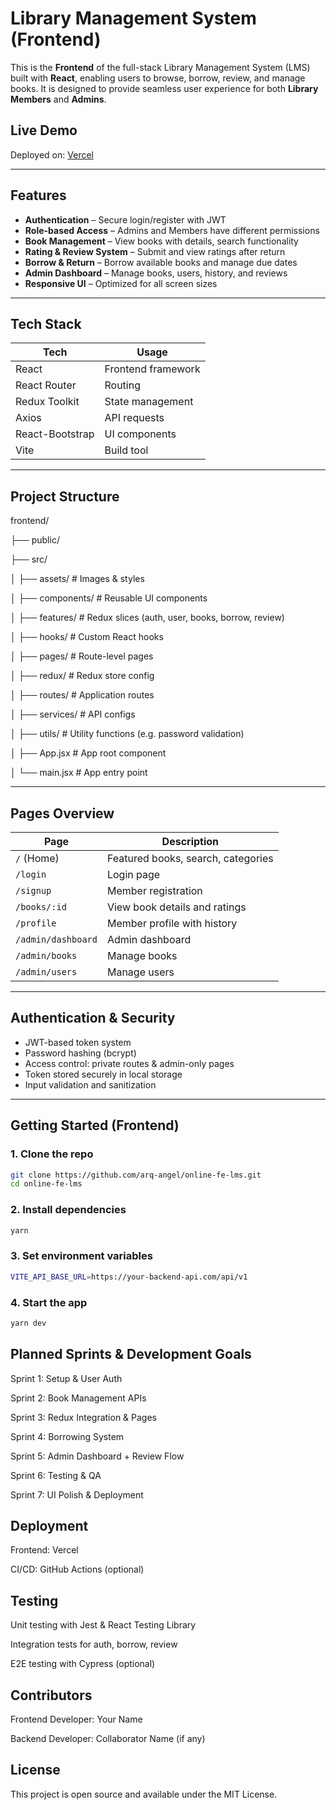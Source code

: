# Library Management System (Frontend)

This is the **Frontend** of the full-stack Library Management System (LMS) built with **React**, enabling users to browse, borrow, review, and manage books. It is designed to provide seamless user experience for both **Library Members** and **Admins**.

## Live Demo

Deployed on: [Vercel](https://)

---

## Features

- **Authentication** – Secure login/register with JWT
- **Role-based Access** – Admins and Members have different permissions
- **Book Management** – View books with details, search functionality
- **Rating & Review System** – Submit and view ratings after return
- **Borrow & Return** – Borrow available books and manage due dates
- **Admin Dashboard** – Manage books, users, history, and reviews
- **Responsive UI** – Optimized for all screen sizes

---

## Tech Stack

| Tech            | Usage              |
| --------------- | ------------------ |
| React           | Frontend framework |
| React Router    | Routing            |
| Redux Toolkit   | State management   |
| Axios           | API requests       |
| React-Bootstrap | UI components      |
| Vite            | Build tool         |

---

## Project Structure

frontend/

├── public/

├── src/

│ ├── assets/ # Images & styles

│ ├── components/ # Reusable UI components

│ ├── features/ # Redux slices (auth, user, books, borrow, review)

│ ├── hooks/ # Custom React hooks

│ ├── pages/ # Route-level pages

│ ├── redux/ # Redux store config

│ ├── routes/ # Application routes

│ ├── services/ # API configs

│ ├── utils/ # Utility functions (e.g. password validation)

│ ├── App.jsx # App root component

│ └── main.jsx # App entry point

---

## Pages Overview

| Page               | Description                        |
| ------------------ | ---------------------------------- |
| `/` (Home)         | Featured books, search, categories |
| `/login`           | Login page                         |
| `/signup`          | Member registration                |
| `/books/:id`       | View book details and ratings      |
| `/profile`         | Member profile with history        |
| `/admin/dashboard` | Admin dashboard                    |
| `/admin/books`     | Manage books                       |
| `/admin/users`     | Manage users                       |

---

## Authentication & Security

- JWT-based token system
- Password hashing (bcrypt)
- Access control: private routes & admin-only pages
- Token stored securely in local storage
- Input validation and sanitization

---

## Getting Started (Frontend)

### 1. Clone the repo

```bash
git clone https://github.com/arq-angel/online-fe-lms.git
cd online-fe-lms
```

### 2. Install dependencies

```bash
yarn
```

### 3. Set environment variables

```bash
VITE_API_BASE_URL=https://your-backend-api.com/api/v1
```

### 4. Start the app

```bash
yarn dev
```

## Planned Sprints & Development Goals

Sprint 1: Setup & User Auth

Sprint 2: Book Management APIs

Sprint 3: Redux Integration & Pages

Sprint 4: Borrowing System

Sprint 5: Admin Dashboard + Review Flow

Sprint 6: Testing & QA

Sprint 7: UI Polish & Deployment

## Deployment

Frontend: Vercel

CI/CD: GitHub Actions (optional)

## Testing

Unit testing with Jest & React Testing Library

Integration tests for auth, borrow, review

E2E testing with Cypress (optional)

## Contributors

Frontend Developer: Your Name

Backend Developer: Collaborator Name (if any)

## License

This project is open source and available under the MIT License.
